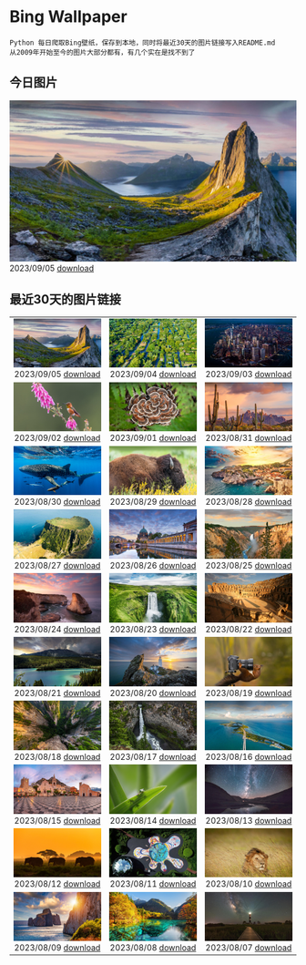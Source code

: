 # Bing Wallpaper

```
Python 每日爬取Bing壁纸，保存到本地，同时将最近30天的图片链接写入README.md
从2009年开始至今的图片大部分都有，有几个实在是找不到了
```



## 今日图片


![](./images/2023/09/05/MountSegla_ZH-CN0758615745_1920x1080_2023-09-05.jpg)2023/09/05 [download](./images/2023/09/05/MountSegla_ZH-CN0758615745_1920x1080_2023-09-05.jpg)

## 最近30天的图片链接


|      |      |      |
| :----: | :----: | :----: |
|![](./images/2023/09/05/MountSegla_ZH-CN0758615745_1920x1080_2023-09-05.jpg)2023/09/05 [download](./images/2023/09/05/MountSegla_ZH-CN0758615745_1920x1080_2023-09-05.jpg)|![](./images/2023/09/04/BourgesMarsh_ZH-CN0505354655_1920x1080_2023-09-04.jpg)2023/09/04 [download](./images/2023/09/04/BourgesMarsh_ZH-CN0505354655_1920x1080_2023-09-04.jpg)|![](./images/2023/09/03/ManhattanAerial_ZH-CN0036686873_1920x1080_2023-09-03.jpg)2023/09/03 [download](./images/2023/09/03/ManhattanAerial_ZH-CN0036686873_1920x1080_2023-09-03.jpg)|
|![](./images/2023/09/02/TinyHummer_ZH-CN9853929957_1920x1080_2023-09-02.jpg)2023/09/02 [download](./images/2023/09/02/TinyHummer_ZH-CN9853929957_1920x1080_2023-09-02.jpg)|![](./images/2023/09/01/TurkeyTailMush_ZH-CN9683744281_1920x1080_2023-09-01.jpg)2023/09/01 [download](./images/2023/09/01/TurkeyTailMush_ZH-CN9683744281_1920x1080_2023-09-01.jpg)|![](./images/2023/08/31/IronwoodCactus_ZH-CN9290037977_1920x1080_2023-08-31.jpg)2023/08/31 [download](./images/2023/08/31/IronwoodCactus_ZH-CN9290037977_1920x1080_2023-08-31.jpg)|
|![](./images/2023/08/30/NingalooShark_ZH-CN9014712175_1920x1080_2023-08-30.jpg)2023/08/30 [download](./images/2023/08/30/NingalooShark_ZH-CN9014712175_1920x1080_2023-08-30.jpg)|![](./images/2023/08/29/TetonBison_ZH-CN9384306649_1920x1080_2023-08-29.jpg)2023/08/29 [download](./images/2023/08/29/TetonBison_ZH-CN9384306649_1920x1080_2023-08-29.jpg)|![](./images/2023/08/28/DubrovnikHarbor_ZH-CN8590217905_1920x1080_2023-08-28.jpg)2023/08/28 [download](./images/2023/08/28/DubrovnikHarbor_ZH-CN8590217905_1920x1080_2023-08-28.jpg)|
|![](./images/2023/08/27/JejuIsland_ZH-CN8434910851_1920x1080_2023-08-27.jpg)2023/08/27 [download](./images/2023/08/27/JejuIsland_ZH-CN8434910851_1920x1080_2023-08-27.jpg)|![](./images/2023/08/26/MuseumIsland_ZH-CN8277258964_1920x1080_2023-08-26.jpg)2023/08/26 [download](./images/2023/08/26/MuseumIsland_ZH-CN8277258964_1920x1080_2023-08-26.jpg)|![](./images/2023/08/25/YellowstoneFalls_ZH-CN8050562150_1920x1080_2023-08-25.jpg)2023/08/25 [download](./images/2023/08/25/YellowstoneFalls_ZH-CN8050562150_1920x1080_2023-08-25.jpg)|
|![](./images/2023/08/24/SharkFinCove_ZH-CN4952934195_1920x1080_2023-08-24.jpg)2023/08/24 [download](./images/2023/08/24/SharkFinCove_ZH-CN4952934195_1920x1080_2023-08-24.jpg)|![](./images/2023/08/23/SkogafossWaterfall_ZH-CN4763253095_1920x1080_2023-08-23.jpg)2023/08/23 [download](./images/2023/08/23/SkogafossWaterfall_ZH-CN4763253095_1920x1080_2023-08-23.jpg)|![](./images/2023/08/22/TunisiaAmphitheatre_ZH-CN4431856872_1920x1080_2023-08-22.jpg)2023/08/22 [download](./images/2023/08/22/TunisiaAmphitheatre_ZH-CN4431856872_1920x1080_2023-08-22.jpg)|
|![](./images/2023/08/21/EmeraldLakeYukon_ZH-CN4281156537_1920x1080_2023-08-21.jpg)2023/08/21 [download](./images/2023/08/21/EmeraldLakeYukon_ZH-CN4281156537_1920x1080_2023-08-21.jpg)|![](./images/2023/08/20/StartPointLight_ZH-CN4021540566_1920x1080_2023-08-20.jpg)2023/08/20 [download](./images/2023/08/20/StartPointLight_ZH-CN4021540566_1920x1080_2023-08-20.jpg)|![](./images/2023/08/19/CameraSquirrel_ZH-CN3580119980_1920x1080_2023-08-19.jpg)2023/08/19 [download](./images/2023/08/19/CameraSquirrel_ZH-CN3580119980_1920x1080_2023-08-19.jpg)|
|![](./images/2023/08/18/AvatarMountain_ZH-CN3268610045_1920x1080_2023-08-18.jpg)2023/08/18 [download](./images/2023/08/18/AvatarMountain_ZH-CN3268610045_1920x1080_2023-08-18.jpg)|![](./images/2023/08/17/HelmckenWaterfall_ZH-CN9694510761_1920x1080_2023-08-17.jpg)2023/08/17 [download](./images/2023/08/17/HelmckenWaterfall_ZH-CN9694510761_1920x1080_2023-08-17.jpg)|![](./images/2023/08/16/KeyWestBridge_ZH-CN2540450067_1920x1080_2023-08-16.jpg)2023/08/16 [download](./images/2023/08/16/KeyWestBridge_ZH-CN2540450067_1920x1080_2023-08-16.jpg)|
|![](./images/2023/08/15/TaorminaSquare_ZH-CN0273325652_1920x1080_2023-08-15.jpg)2023/08/15 [download](./images/2023/08/15/TaorminaSquare_ZH-CN0273325652_1920x1080_2023-08-15.jpg)|![](./images/2023/08/14/GeckoLeaf_ZH-CN9908456174_1920x1080_2023-08-14.jpg)2023/08/14 [download](./images/2023/08/14/GeckoLeaf_ZH-CN9908456174_1920x1080_2023-08-14.jpg)|![](./images/2023/08/13/PerseidsOregon_ZH-CN9427980491_1920x1080_2023-08-13.jpg)2023/08/13 [download](./images/2023/08/13/PerseidsOregon_ZH-CN9427980491_1920x1080_2023-08-13.jpg)|
|![](./images/2023/08/12/ThreeElephants_ZH-CN8708711085_1920x1080_2023-08-12.jpg)2023/08/12 [download](./images/2023/08/12/ThreeElephants_ZH-CN8708711085_1920x1080_2023-08-12.jpg)|![](./images/2023/08/11/JupiterArtland_ZH-CN7955790073_1920x1080_2023-08-11.jpg)2023/08/11 [download](./images/2023/08/11/JupiterArtland_ZH-CN7955790073_1920x1080_2023-08-11.jpg)|![](./images/2023/08/10/WorldLionDay_ZH-CN0525835107_1920x1080_2023-08-10.jpg)2023/08/10 [download](./images/2023/08/10/WorldLionDay_ZH-CN0525835107_1920x1080_2023-08-10.jpg)|
|![](./images/2023/08/09/PandiZucchero_ZH-CN9833521922_1920x1080_2023-08-09.jpg)2023/08/09 [download](./images/2023/08/09/PandiZucchero_ZH-CN9833521922_1920x1080_2023-08-09.jpg)|![](./images/2023/08/08/LiQiu2023_ZH-CN9197909278_1920x1080_2023-08-08.jpg)2023/08/08 [download](./images/2023/08/08/LiQiu2023_ZH-CN9197909278_1920x1080_2023-08-08.jpg)|![](./images/2023/08/07/BodieNC_ZH-CN9027999004_1920x1080_2023-08-07.jpg)2023/08/07 [download](./images/2023/08/07/BodieNC_ZH-CN9027999004_1920x1080_2023-08-07.jpg)|


